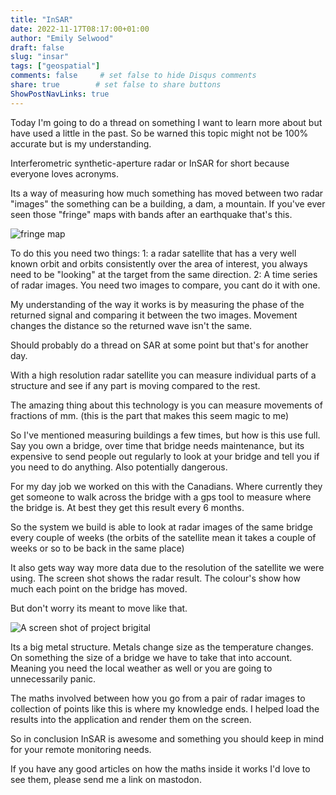 ```yaml
---
title: "InSAR"
date: 2022-11-17T08:17:00+01:00
author: "Emily Selwood"
draft: false
slug: "insar"
tags: ["geospatial"]
comments: false     # set false to hide Disqus comments
share: true        # set false to share buttons
ShowPostNavLinks: true
---
```


Today I'm going to do a thread on something I want to learn more about but have used a little in the past. So be warned this topic might not be 100% accurate but is my understanding.

Interferometric synthetic-aperture radar or InSAR for short because everyone loves acronyms.

Its a way of measuring how much something has moved between two radar "images" the something can be a building, a dam, a mountain. If you've ever seen those "fringe" maps with bands after an earthquake that's this.

![fringe map](/img/shorts/fringe.png)

To do this you need two things:
1: a radar satellite that has a very well known orbit and orbits consistently over the area of interest, you always need to be "looking" at the target from the same direction.
2: A time series of radar images. You need two images to compare, you cant do it with one.

My understanding of the way it works is by measuring the phase of the returned signal and comparing it between the two images. Movement changes the distance so the returned wave isn't the same.

Should probably do a thread on SAR at some point but that's for another day.

With a high resolution radar satellite you can measure individual parts of a structure and see if any part is moving compared to the rest. 

The amazing thing about this technology is you can measure movements of fractions of mm. (this is the part that makes this seem magic to me)

So I've mentioned measuring buildings a few times, but how is this use full. Say you own a bridge, over time that bridge needs maintenance, but its expensive to send people out regularly to look at your bridge and tell you if you need to do anything.  Also potentially dangerous.  

For my day job we worked on this with the Canadians. Where currently they get someone to walk across the bridge with a gps tool to measure where the bridge is. At best they get this result every 6 months.

So the system we build is able to look at radar images of the same bridge every couple of weeks (the orbits of the satellite mean it takes a couple of weeks or so to be back in the same place) 

It also gets way way more data due to the resolution of the satellite we were using. The screen shot shows the radar result. The colour's show how much each point on the bridge has moved.

But don't worry its meant to move like that.

![A screen shot of project brigital](/img/shorts/brigital.png)

Its a big metal structure. Metals change size as the temperature changes. On something the size of a bridge we have to take that into account. Meaning you need the local weather as well or you are going to unnecessarily panic. 

The maths involved between how you go from a pair of radar images to collection of points like this is where my knowledge ends. I helped load the results into the application and render them on the screen.

So in conclusion InSAR is awesome and something you should keep in mind for your remote monitoring needs. 

If you have any good articles on how the maths inside it works I'd love to see them, please send me a link on mastodon.
